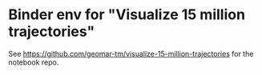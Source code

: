 # Binder env for "Visualize 15 million trajectories"

See <https://github.com/geomar-tm/visualize-15-million-trajectories> for the notebook repo.
